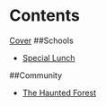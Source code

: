 # Contents
[Cover](README.md)
##Schools
* [Special Lunch](special_lunch.md)

##Community
* [The Haunted Forest](thehauntedforest.md)

